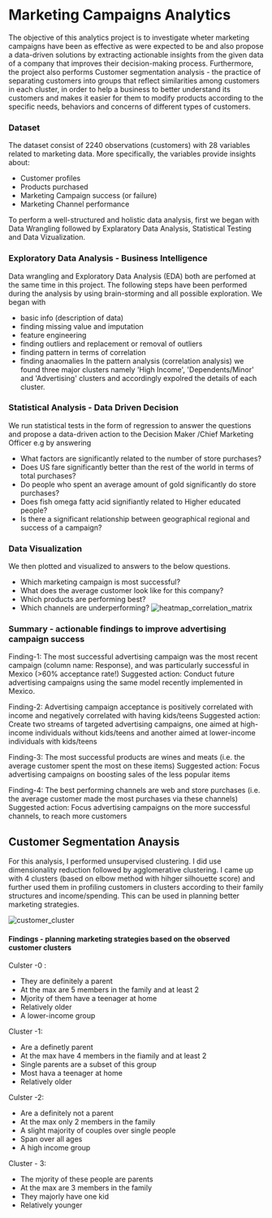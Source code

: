 # Marketing Campaigns Analytics
The objective of this analytics project is to investigate wheter marketing campaigns have been as effective as were expected to be and also propose a data-driven solutions by extracting actionable insights from the given data of a company that improves their decision-making process. Furthermore, the project also performs Customer segmentation analysis - the practice of separating customers into groups that reflect similarities among customers in each cluster, in order to help a business to better understand its customers and makes it easier for them to modify products according to the specific needs, behaviors and concerns of different types of customers.

### Dataset
The dataset consist of 2240 observations (customers) with 28 variables related to marketing data. More specifically, the variables provide insights about:
- Customer profiles
- Products purchased
- Marketing Campaign success (or failure)
- Marketing Channel performance

To perform a well-structured and holistic data analysis, first we began with Data Wrangling followed by Explaratory Data Analysis, Statistical Testing and Data Vizualization.

### Exploratory Data Analysis - Business Intelligence
Data wrangling and Exploratory Data Analysis (EDA) both are perfomed at the same time in this project. The following steps have been performed during the analysis by using brain-storming and all possible exploration. We began with
- basic info (description of data)
- finding missing value and imputation
- feature engineering
- finding outliers and replacement or removal of outliers
- finding pattern in terms of correlation
- finding anaomalies
In the pattern analysis (correlation analysis) we found three major clusters namely 'High Income', 'Dependents/Minor' and 'Advertising' clusters and accordingly expolred the details of each cluster.

### Statistical Analysis - Data Driven Decision
We run statistical tests in the form of regression to answer the questions and propose a data-driven action to the Decision Maker /Chief Marketing Officer e.g by answering 
- What factors are significantly related to the number of store purchases?
- Does US fare significantly better than the rest of the world in terms of total purchases?
- Do people who spent an average amount of gold significantly do store purchases? 
- Does fish omega fatty acid signifiantly related to Higher educated people?
- Is there a significant relationship between geographical regional and success of a campaign?

### Data Visualization 
We then plotted and visualized to answers to the below questions.
- Which marketing campaign is most successful?
- What does the average customer look like for this company?
- Which products are performing best?
- Which channels are underperforming?
![heatmap_correlation_matrix](https://user-images.githubusercontent.com/36482524/148923435-5929d923-2007-495a-90a5-a8742d7aa6ac.png)
### Summary - actionable findings to improve advertising campaign success
Finding-1: The most successful advertising campaign was the most recent campaign (column name: Response), and was particularly successful in Mexico (>60% acceptance rate!)
Suggested action: Conduct future advertising campaigns using the same model recently implemented in Mexico.

Finding-2: Advertising campaign acceptance is positively correlated with income and negatively correlated with having kids/teens
Suggested action: Create two streams of targeted advertising campaigns, one aimed at high-income individuals without kids/teens and another aimed at lower-income individuals with kids/teens

Finding-3: The most successful products are wines and meats (i.e. the average customer spent the most on these items)
Suggested action: Focus advertising campaigns on boosting sales of the less popular items

Finding-4: The best performing channels are web and store purchases (i.e. the average customer made the most purchases via these channels)
Suggested action: Focus advertising campaigns on the more successful channels, to reach more customers

## Customer Segmentation Anaysis
For this analysis, I performed unsupervised clustering. I did use dimensionality reduction followed by agglomerative clustering. I came up with 4 clusters (based on elbow method with hihger silhouette score) and further used them in profiling customers in clusters according to their family structures and income/spending. This can be used in planning better marketing strategies.

![customer_cluster](https://user-images.githubusercontent.com/36482524/149098768-7e442cc7-4d2d-4950-b27d-f0b410afec63.png)

#### Findings - planning marketing strategies based on the observed customer clusters
Culster -0 :
- They are definitely a parent
- At the max are 5 members in the family and at least 2
- Mjority of them have a teenager at home
- Relatively older
- A lower-income group

Cluster -1:
- Are a definetly parent
- At the max have 4 members in the fiamily and at least 2
- Single parents are a subset of this group
- Most hava a teenager at home
- Relatively older

Culster -2:
- Are a definitely not a parent
- At the max only 2 members in the family
- A slight majority of couples over single people
- Span over all ages
- A high income group

Cluster - 3:
- The mjority of these people are parents
- At the max are 3 members in the family
- They majorly have one kid
- Relatively younger

